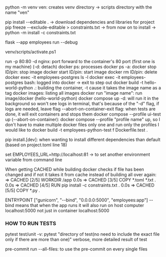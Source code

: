 python -m venv ven: creates venv directory -> scripts directory with the name "ven"

pip install --editable . -> download dependencies and libraries for project
pip freeze --exclude-editable > constraints.txt
-> from now on to install -> python -m install -c constraints.txt

flask --app employees run --debug

venv/scripts/activate.ps1

run -p 80:80 -d nginx: port forward to the container's 80 port (first one is my machine) (-d: detach)
docker ps: processes
docker ps -a: 
docker stop ID/pin: stop image
docker start ID/pin: start image
docker rm ID/pin: delete 
docker exec -it employees-postgres ls -l
docker exec -it employees-postgres bash: logged into docker -> exit to step out
docker build -t hello-world-python .: building the container, -t cause it takes the image name as a tag
docker images: listing all images 
docker run "image name": run image/docker (hello-world-python)
docker compose up -d: will run it in the background so won't see logs in terminal, that's because of the "-d" flag, if logs are needed, leave flag
--abort-on-container-exit flag: when tests are done, it will exit containers and stops them
docker compose --profile ui-test up (--abort-on-container): docker compose --profile "profile name" up, so I don't have to make multiple docker files only one and run only the profiles I would like to
docker build -t employees-python-test f Dockerfile.test .

pip install.[dev]: when wanting to install different dependencies than default (based on project.toml line 18)

set EMPLOYEES_URL=http://localhost:81 -> to set another environment variable from command line

When getting CACHED while building docker checks if file has been changed and if not it takes it from cache instead of building all over again:
 => CACHED [2/5] WORKDIR /app                                                                                      0.0s
 => CACHED [3/5] COPY *.toml *.txt .                                                                               0.0s
 => CACHED [4/5] RUN pip install -c constraints.txt .                                                              0.0s
 => CACHED [5/5] COPY *.py . 

ENTRYPOINT ["gunicorn", "--bind", "0.0.0.0:5000", "employees:app"]
--bind means that when the app runs it will also run on host computer localhost:5000 not just in container localhost:5000

### HOW TO RUN TESTS ###
pytest test/unit -v: pytest "directory of test(no need to include the exact file only if there are more than one)" verbose, more detailed result of test

pre-commit run --all-files: to use the pre-commit on every single files 
